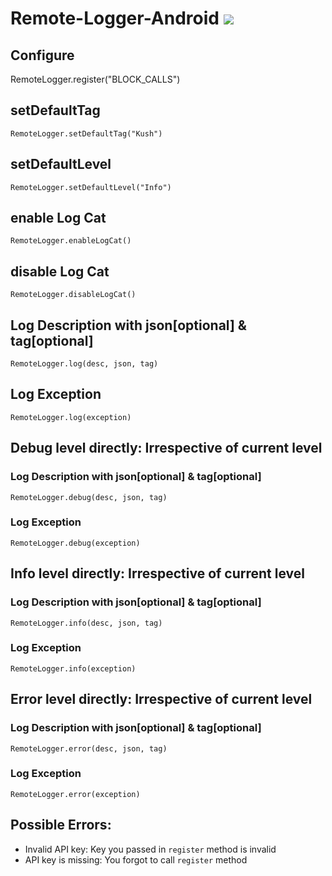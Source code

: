 # Remote-Logger-Android [![](https://jitpack.io/v/App-Ringer/Remote-Logger-SDK.svg)](https://jitpack.io/#App-Ringer/Remote-Logger-SDK)

## Configure
RemoteLogger.register("BLOCK_CALLS")

## setDefaultTag
`RemoteLogger.setDefaultTag("Kush")`

## setDefaultLevel
`RemoteLogger.setDefaultLevel("Info")`

## enable Log Cat
`RemoteLogger.enableLogCat()`

## disable Log Cat
`RemoteLogger.disableLogCat()`

## Log Description with json[optional] & tag[optional]
`RemoteLogger.log(desc, json, tag)`

## Log Exception
`RemoteLogger.log(exception)`

## Debug level directly: Irrespective of current level
### Log Description  with json[optional] & tag[optional] 
`RemoteLogger.debug(desc, json, tag)`

### Log Exception
`RemoteLogger.debug(exception)`

## Info level directly: Irrespective of current level
### Log Description with json[optional] & tag[optional]
`RemoteLogger.info(desc, json, tag)`

### Log Exception
`RemoteLogger.info(exception)`

## Error level directly: Irrespective of current level
### Log Description with json[optional] & tag[optional]
`RemoteLogger.error(desc, json, tag)`

### Log Exception
`RemoteLogger.error(exception)`


## Possible Errors:
* Invalid API key: Key you passed in `register` method is invalid
* API key is missing: You forgot to call `register` method
